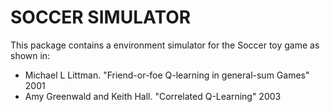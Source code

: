 # SOCCER SIMULATOR

This package contains a environment simulator for the Soccer toy game as shown in:

* Michael L Littman. "Friend-or-foe Q-learning in general-sum Games" 2001
* Amy Greenwald and Keith Hall. "Correlated Q-Learning" 2003

